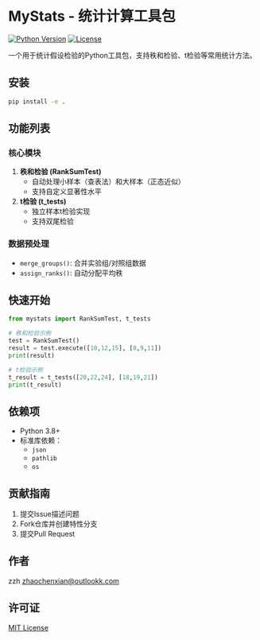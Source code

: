 # MyStats - 统计计算工具包

[![Python Version](https://img.shields.io/badge/python-3.8%2B-blue)](https://www.python.org/)
[![License](https://img.shields.io/badge/license-MIT-green)](LICENSE)

一个用于统计假设检验的Python工具包，支持秩和检验、t检验等常用统计方法。

## 安装

```bash
pip install -e .
```

## 功能列表

### 核心模块
1. **秩和检验 (RankSumTest)**
   - 自动处理小样本（查表法）和大样本（正态近似）
   - 支持自定义显著性水平
2. **t检验 (t_tests)**
   - 独立样本t检验实现
   - 支持双尾检验

### 数据预处理
- `merge_groups()`: 合并实验组/对照组数据
- `assign_ranks()`: 自动分配平均秩

## 快速开始

```python example.py
from mystats import RankSumTest, t_tests

# 秩和检验示例
test = RankSumTest()
result = test.execute([10,12,15], [8,9,11])
print(result)

# t检验示例
t_result = t_tests([20,22,24], [18,19,21])
print(t_result)
```


## 依赖项
- Python 3.8+
- 标准库依赖：
  - `json`
  - `pathlib`
  - `os`

## 贡献指南
1. 提交Issue描述问题
2. Fork仓库并创建特性分支
3. 提交Pull Request

## 作者
zzh <zhaochenxian@outlookk.com>

## 许可证
[MIT License](LICENSE)